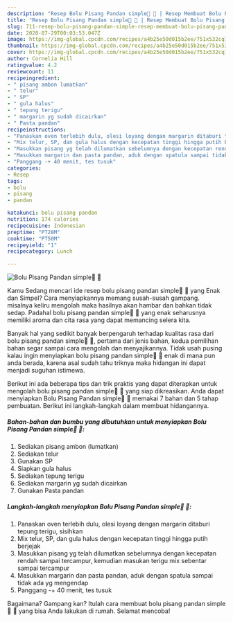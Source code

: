 ```yaml
---
description: "Resep Bolu Pisang Pandan simple🍌 🍌 | Resep Membuat Bolu Pisang Pandan simple🍌 🍌 Yang Enak Dan Mudah"
title: "Resep Bolu Pisang Pandan simple🍌 🍌 | Resep Membuat Bolu Pisang Pandan simple🍌 🍌 Yang Enak Dan Mudah"
slug: 711-resep-bolu-pisang-pandan-simple-resep-membuat-bolu-pisang-pandan-simple-yang-enak-dan-mudah
date: 2020-07-29T00:03:53.047Z
image: https://img-global.cpcdn.com/recipes/a4b25e50d015b2ee/751x532cq70/bolu-pisang-pandan-simple🍌-🍌-foto-resep-utama.jpg
thumbnail: https://img-global.cpcdn.com/recipes/a4b25e50d015b2ee/751x532cq70/bolu-pisang-pandan-simple🍌-🍌-foto-resep-utama.jpg
cover: https://img-global.cpcdn.com/recipes/a4b25e50d015b2ee/751x532cq70/bolu-pisang-pandan-simple🍌-🍌-foto-resep-utama.jpg
author: Cornelia Hill
ratingvalue: 4.2
reviewcount: 11
recipeingredient:
- " pisang ambon lumatkan"
- " telur"
- " SP"
- " gula halus"
- " tepung terigu"
- " margarin yg sudah dicairkan"
- " Pasta pandan"
recipeinstructions:
- "Panaskan oven terlebih dulu, olesi loyang dengan margarin ditaburi tepung terigu, sisihkan"
- "Mix telur, SP, dan gula halus dengan kecepatan tinggi hingga putih berjejak"
- "Masukkan pisang yg telah dilumatkan sebelumnya dengan kecepatan rendah sampai tercampur, kemudian masukan terigu mix sebentar sampai tercampur"
- "Masukkan margarin dan pasta pandan, aduk dengan spatula sampai tidak ada yg mengendap"
- "Panggang -+ 40 menit, tes tusuk"
categories:
- Resep
tags:
- bolu
- pisang
- pandan

katakunci: bolu pisang pandan 
nutrition: 174 calories
recipecuisine: Indonesian
preptime: "PT28M"
cooktime: "PT50M"
recipeyield: "1"
recipecategory: Lunch

---
```



![Bolu Pisang Pandan simple🍌 🍌](https://img-global.cpcdn.com/recipes/a4b25e50d015b2ee/751x532cq70/bolu-pisang-pandan-simple🍌-🍌-foto-resep-utama.jpg)

Kamu Sedang mencari ide resep bolu pisang pandan simple🍌 🍌 yang Enak dan Simpel? Cara menyiapkannya memang susah-susah gampang. misalnya keliru mengolah maka hasilnya akan hambar dan bahkan tidak sedap. Padahal bolu pisang pandan simple🍌 🍌 yang enak seharusnya memiliki aroma dan cita rasa yang dapat memancing selera kita.



Banyak hal yang sedikit banyak berpengaruh terhadap kualitas rasa dari bolu pisang pandan simple🍌 🍌, pertama dari jenis bahan, kedua pemilihan bahan segar sampai cara mengolah dan menyajikannya. Tidak usah pusing kalau ingin menyiapkan bolu pisang pandan simple🍌 🍌 enak di mana pun anda berada, karena asal sudah tahu triknya maka hidangan ini dapat menjadi suguhan istimewa.


Berikut ini ada beberapa tips dan trik praktis yang dapat diterapkan untuk mengolah bolu pisang pandan simple🍌 🍌 yang siap dikreasikan. Anda dapat menyiapkan Bolu Pisang Pandan simple🍌 🍌 memakai 7 bahan dan 5 tahap pembuatan. Berikut ini langkah-langkah dalam membuat hidangannya.

<!--inarticleads1-->

##### Bahan-bahan dan bumbu yang dibutuhkan untuk menyiapkan Bolu Pisang Pandan simple🍌 🍌:

1. Sediakan  pisang ambon (lumatkan)
1. Sediakan  telur
1. Gunakan  SP
1. Siapkan  gula halus
1. Sediakan  tepung terigu
1. Sediakan  margarin yg sudah dicairkan
1. Gunakan  Pasta pandan




<!--inarticleads2-->

##### Langkah-langkah menyiapkan Bolu Pisang Pandan simple🍌 🍌:

1. Panaskan oven terlebih dulu, olesi loyang dengan margarin ditaburi tepung terigu, sisihkan
1. Mix telur, SP, dan gula halus dengan kecepatan tinggi hingga putih berjejak
1. Masukkan pisang yg telah dilumatkan sebelumnya dengan kecepatan rendah sampai tercampur, kemudian masukan terigu mix sebentar sampai tercampur
1. Masukkan margarin dan pasta pandan, aduk dengan spatula sampai tidak ada yg mengendap
1. Panggang -+ 40 menit, tes tusuk




Bagaimana? Gampang kan? Itulah cara membuat bolu pisang pandan simple🍌 🍌 yang bisa Anda lakukan di rumah. Selamat mencoba!
